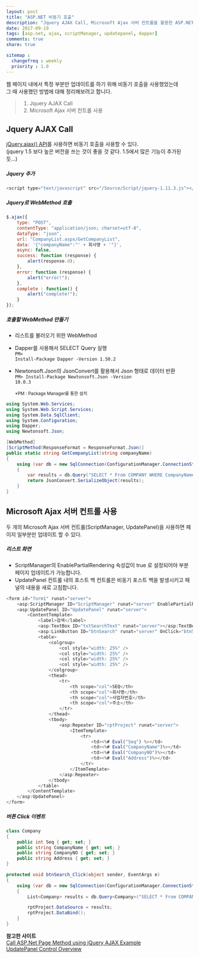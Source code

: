```yaml
---
layout: post
title: "ASP.NET 비동기 호출"
description: "Jquery AJAX Call, Microsoft Ajax 서버 컨트롤을 활용한 ASP.NET 비동기 호출 방법"
date: 2017-09-19
tags: [asp.net, ajax, scriptManager, updatepanel, dapper]
comments: true
share: true

sitemap :
  changefreq : weekly
  priority : 1.0
---
```

웹 페이지 내에서 특정 부분만 업데이트를 하기 위해 비동기 호출을 사용했었는데<br/>
그 때 사용했던 방법에 대해 정리해보려고 합니다.

> 1. Jquery AJAX Call
> 2. Microsoft Ajax 서버 컨트롤 사용


## Jquery AJAX Call
[jQuery.ajax() API](http://api.jquery.com/jquery.ajax/)를 사용하면 비동기 호출을 사용할 수 있다.<br/>
(jquery 1.5 보다 높은 버전을 쓰는 것이 좋을 것 같다. 1.5에서 많은 기능이 추가된 듯...)

##### Jquery 추가
```javascript
<script type="text/javascript" src="/Source/Script/jquery-1.11.3.js"></script>
```
##### Jquery로 WebMethod 호출
```javascript
$.ajax({
    type: "POST",
    contentType: "application/json; charset=utf-8",
    dataType: "json",
    url: "CompanyList.aspx/GetCompanyList",
    data: '{"companyName":"' + 회사명 + '"}',
    async: false,
    success: function (response) {
        alert(response.d);
    },
    error: function (response) {
    	alert("error!");
    },
    complete : function() {
    	alert("complete!");
    }
});
```

##### 호출할 WebMethod 만들기
- 리스트를 불러오기 위한 WebMethod
- Dapper를 사용해서 SELECT Query 실행<br/>
  <code>PM> Install-Package Dapper -Version 1.50.2</code>
- Newtonsoft.Json의 JsonConvert를 활용해서 Json 형태로 데이터 반환<br/>
  <code>PM> Install-Package Newtonsoft.Json -Version 10.0.3</code>

  <sup>*PM : Package Manager를 통한 설치</sup>

```cs
using System.Web.Services;
using System.Web.Script.Services;
using System.Data.SqlClient;
using System.Configuration;
using Dapper;
using Newtonsoft.Json;

[WebMethod]
[ScriptMethod(ResponseFormat = ResponseFormat.Json)]
public static string GetCompanyList(string companyName)
{
    using (var db = new SqlConnection(ConfigurationManager.ConnectionStrings["ConnectionString"].ConnectionString))
    {
        var results = db.Query("SELECT * From COMPANY WHERE CompanyName = @search_com", new { search_com = companyName }).ToList();
        return JsonConvert.SerializeObject(results);
    }
}
```

## Microsoft Ajax 서버 컨트롤 사용
두 개의 Microsoft Ajax 서버 컨트롤(ScriptManager, UpdatePanel)을 사용하면 페이지 일부분만 업데이트 할 수 있다.

##### 리스트 화면
- ScriptManager의 EnablePartialRendering 속성값이 true 로 설정되어야 부분 페이지 업데이트가 가능합니다.
- UpdatePanel 컨트롤 내의 포스트 백 컨트롤은 비동기 포스트 백을 발생시키고 패널의 내용을 새로 고침합니다.

```javascript
<form id="form1" runat="server">
    <asp:ScriptManager ID="ScriptManager" runat="server" EnablePartialRendering="true" />
    <asp:UpdatePanel ID="UpdatePanel" runat="server">
        <ContentTemplate>
            <label>검색</label>
            <asp:TextBox ID="txtSearchText" runat="server"></asp:TextBox>
            <asp:LinkButton ID="btnSearch" runat="server" OnClick="btnSearch_Click">검색</asp:LinkButton>
            <table>
                <colgroup>
                    <col style="width: 25%" />
                    <col style="width: 25%" />
                    <col style="width: 25%" />
                    <col style="width: 25%" />
                </colgroup>
                <thead>
                    <tr>
                        <th scope="col">SEQ</th>
                        <th scope="col">회사명</th>
                        <th scope="col">사업자번호</th>
                        <th scope="col">주소</th>
                    </tr>
                </thead>
                <tbody>
                    <asp:Repeater ID="rptProject" runat="server">
                        <ItemTemplate>
                            <tr>
                                <td><%# Eval("Seq") %></td>
                                <td><%# Eval("CompanyName")%></td>
                                <td><%# Eval("CompanyNO")%></td>
                                <td><%# Eval("Address")%></td>
                            </tr>
                        </ItemTemplate>
                    </asp:Repeater>
                </tbody>
            </table>
        </ContentTemplate>
    </asp:UpdatePanel>
</form>
```

##### 버튼 Click 이벤트

``` cs
class Company
{
    public int Seq { get; set; }
    public string CompanyName { get; set; }
    public string CompanyNO { get; set; }
    public string Address { get; set; }
}

protected void btnSearch_Click(object sender, EventArgs e)
{
    using (var db = new SqlConnection(ConfigurationManager.ConnectionStrings["ConnectionString"].ConnectionString))
    {
        List<Company> results = db.Query<Company>("SELECT * From COMPANY WHERE CompanyName = @search_com", new { search_com = txtSearchText.Text }).ToList();

        rptProject.DataSource = results;
        rptProject.DataBind();
    }
}
```


**참고한 사이트** <br>
[Call ASP.Net Page Method using jQuery AJAX Example](https://www.aspsnippets.com/Articles/Call-ASPNet-Page-Method-using-jQuery-AJAX-Example.aspx)<br>
[UpdatePanel Control Overview](https://msdn.microsoft.com/en-us/library/bb386454.aspx)
